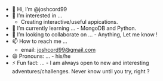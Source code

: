 - 👋 Hi, I’m @joshcord99
- 👀 I’m interested in ...
    - Creating interactive/useful appications.
- 🌱 I’m currently learning ...
      - MongoDB and Python.
- 💞️ I’m looking to collaborate on ...
      - Anything, Let me know ! 
- 📫 How to reach me ...
    - email: joshcord99@gmail.com
- 😄 Pronouns: ...
      - his/he
- ⚡ Fun fact: ...
      - I am always open to new and interesting adventures/challenges. Never know until you try, right ? 

<!---
joshcord99/joshcord99 is a ✨ special ✨ repository because its `README.md` (this file) appears on your GitHub profile.
You can click the Preview link to take a look at your changes.
--->

